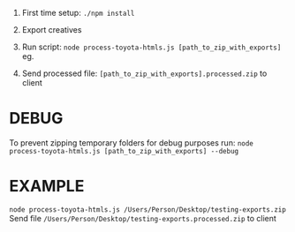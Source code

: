1. First time setup: `./npm install`

2. Export creatives
3. Run script: `node process-toyota-htmls.js [path_to_zip_with_exports]`
    eg.
4. Send processed file: `[path_to_zip_with_exports].processed.zip` to client

# DEBUG
To prevent zipping temporary folders for debug purposes run:
`node process-toyota-htmls.js [path_to_zip_with_exports] --debug`

# EXAMPLE
`node process-toyota-htmls.js /Users/Person/Desktop/testing-exports.zip`
Send file `/Users/Person/Desktop/testing-exports.processed.zip` to client
